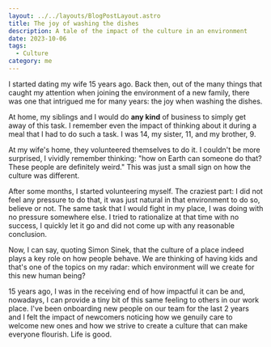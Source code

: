 ```yaml
---
layout: ../../layouts/BlogPostLayout.astro
title: The joy of washing the dishes
description: A tale of the impact of the culture in an environment
date: 2023-10-06
tags: 
  - Culture
category: me
---
```

I started dating my wife 15 years ago. Back then, out of the many things that caught my attention when joining the environment of a new family, there was one that intrigued me for many years: the joy when washing the dishes.

At home, my siblings and I would do **any kind** of business to simply get away of this task. I remember even the impact of thinking about it during a meal that I had to do such a task. I was 14, my sister, 11, and my brother, 9.

At my wife's home, they volunteered themselves to do it. I couldn't be more surprised, I vividly remember thinking: "how on Earth can someone do that? These people are definitely weird." This was just a small sign on how the culture was different.

After some months, I started volunteering myself. The craziest part: I did not feel any pressure to do that, it was just natural in that environment to do so, believe or not. The same task that I would fight in my place, I was doing with no pressure somewhere else. I tried to rationalize at that time with no success, I quickly let it go and did not come up with any reasonable conclusion.

Now, I can say, quoting Simon Sinek, that the culture of a place indeed plays a key role on how people behave. We are thinking of having kids and that's one of the topics on my radar: which environment will we create for this new human being?

15 years ago, I was in the receiving end of how impactful it can be and, nowadays, I can provide a tiny bit of this same feeling to others in our work place. I've been onboarding new people on our team for the last 2 years and I felt the impact of newcomers noticing how we genuily care to welcome new ones and how we strive to create a culture that can make everyone flourish. Life is good.